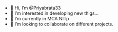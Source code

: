 - 👋 Hi, I’m @Priyabrata33
- 👀 I’m interested in developing new thigs...
- 🌱 I’m currently in MCA NITp
- 💞️ I’m looking to collaborate on different projects.


<!---
Priyabrata33/Priyabrata33 is a ✨ special ✨ repository because its `README.md` (this file) appears on your GitHub profile.
You can click the Preview link to take a look at your changes.
--->
